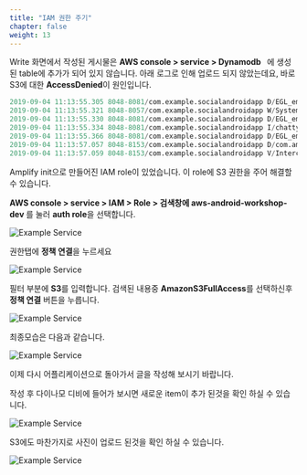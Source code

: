 ```yaml
---
title: "IAM 권한 주기"
chapter: false
weight: 13
---
```


Write 화면에서 작성된 게시물은 <b>AWS console > service > Dynamodb  </b> 에 생성된 table에 추가가 되어 있지 않습니다.  아래 로그로 인해 업로드 되지 않았는데요, 바로 S3에 대한 **AccessDenied**이 원인입니다.

```verilog
2019-09-04 11:13:55.305 8048-8081/com.example.socialandroidapp D/EGL_emulation: eglMakeCurrent: 0xe1005300: ver 3 0 (tinfo 0xe10036b0)
2019-09-04 11:13:55.321 8048-8057/com.example.socialandroidapp W/System: A resource failed to call close. 
2019-09-04 11:13:55.330 8048-8081/com.example.socialandroidapp D/EGL_emulation: eglMakeCurrent: 0xe1005300: ver 3 0 (tinfo 0xe10036b0)
2019-09-04 11:13:55.334 8048-8081/com.example.socialandroidapp I/chatty: uid=10085(com.example.socialandroidapp) RenderThread identical 1 line
2019-09-04 11:13:55.366 8048-8081/com.example.socialandroidapp D/EGL_emulation: eglMakeCurrent: 0xe1005300: ver 3 0 (tinfo 0xe10036b0)
2019-09-04 11:13:57.057 8048-8153/com.example.socialandroidapp D/com.amazonaws.request: Received error response: com.amazonaws.services.s3.model.AmazonS3Exception: Access Denied (Service: null; Status Code: 403; Error Code: AccessDenied; Request ID: 80D7D91725581D4C), S3 Extended Request ID: dY+iw43vR8nE8DDB4L3F4/ijgC/Ydts/KKgwpwTcplUrtWTuN9GBfAxWcQNIgLRgqW0uR1OEYmA=
2019-09-04 11:13:57.059 8048-8153/com.example.socialandroidapp V/InterceptorCallback: Thread:[1086]: onFailure() S3 upload failed.

```

Amplify init으로 만들어진 IAM role이 있었습니다. 이 role에 S3 권한을 주어 해결할 수 있습니다. 

<b>AWS console > service > IAM > Role > 검색창에 aws-android-workshop-dev </b>를 눌러 **auth role**을 선택합니다. 

![Example Service](/images/iamauthrole.png)

권한탭에 **정책 연결**을 누르세요

![Example Service](/images/permission1.png)

필터 부분에 **S3**를 입력합니다. 검색된 내용중 **AmazonS3FullAccess**를 선택하신후 **정책 연결** 버튼을 누릅니다.

![Example Service](/images/permission2.png)

최종모습은 다음과 같습니다. 

![Example Service](/images/permission3.png)

이제 다시 어플리케이션으로 돌아가서 글을 작성해 보시기 바랍니다. 

작성 후 다이나모 디비에 들어가 보시면 새로운 item이 추가 된것을 확인 하실 수 있습니다. 

![Example Service](/images/dynamodb.png)

S3에도 마찬가지로 사진이 업로드 된것을 확인 하실 수 있습니다.  

![Example Service](/images/s3-upload.png)